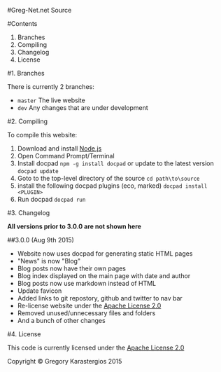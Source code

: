 #Greg-Net.net Source

#Contents

1. Branches
2. Compiling
3. Changelog
4. License

#1. Branches

There is currently 2 branches:

* `master` The live website
* `dev` Any changes that are under development

#2. Compiling

To compile this website:

1. Download and install [Node.js](http://nodejs.org)
2. Open Command Prompt/Terminal
3. Install docpad `npm -g install docpad` or update to the latest version `docpad update`
4. Goto to the top-level directory of the source `cd path\to\source`
5. install the following docpad plugins (eco, marked) `docpad install <PLUGIN>`
6. Run docpad `docpad run`

#3. Changelog

**All versions prior to 3.0.0 are not shown here**

##3.0.0 (Aug 9th 2015)

* Website now uses docpad for generating static HTML pages
* "News" is now "Blog"
* Blog posts now have their own pages
* Blog index displayed on the main page with date and author
* Blog posts now use markdown instead of HTML
* Update favicon
* Added links to git repostory, github and twitter to nav bar
* Re-license website under the [Apache License 2.0](http://www.apache.org/licenses/LICENSE-2.0.html)
* Removed unused/unnecessary files and folders
* And a bunch of other changes

#4. License

This code is currently licensed under the [Apache License 2.0](http://www.apache.org/licenses/LICENSE-2.0.html)


Copyright &copy; Gregory Karastergios 2015
